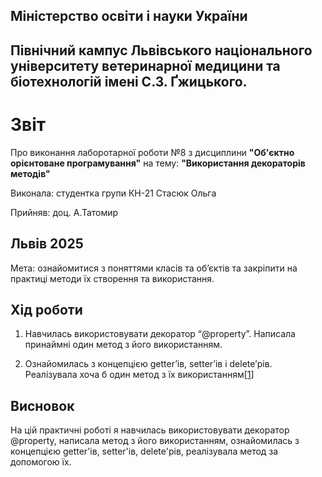## Міністерство освіти і науки України

## Північний кампус Львівського національного університету ветеринарної медицини та біотехнологій імені С.З. Ґжицького.

# Звіт
Про виконання лаборотарної роботи №8 з дисциплини **"Об'єктно орієнтоване програмування"** на тему: **"Використання декораторів методів"**

Виконала: студентка групи КН-21 Стасюк Ольга

Прийняв: доц. А.Татомир
## Львів 2025

Мета: ознайомитися з поняттями класів та об’єктів та закріпити на практиці методи їх створення та використання.

## Хід роботи

1. Навчилась використовувати декоратор “@property”. Написала принаймні один метод з його використанням.

2. Ознайомилась з концепцією getter’ів, setter’ів і delete’рів. Реалізувала хоча б один метод з їх використанням[[1](task10.py)]

## Висновок  
На цій практичні роботі я навчилась використовувати декоратор @property, написала метод з його використанням, ознайомилась з концепцією getter'ів, setter'ів, delete'рів, реалізувала метод за допомогою їх.